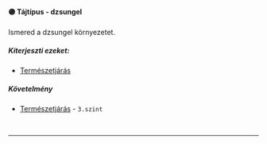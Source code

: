 #### 🟣 Tájtípus - dzsungel

Ismered a dzsungel környezetet.

##### Kiterjeszti ezeket:
- [Természetjárás](../kepzettsegek/termeszetjaras.md)

##### Követelmény
- [Természetjárás](../kepzettsegek/termeszetjaras.md) - `3.szint`

<br />

---
